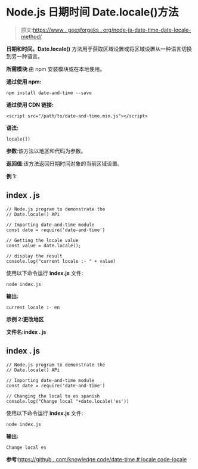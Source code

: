 # Node.js 日期时间 Date.locale()方法

> 原文:[https://www . geesforgeks . org/node-js-date-time-date-locale-method/](https://www.geeksforgeeks.org/node-js-date-and-time-date-locale-method/)

**日期和时间。Date.locale()** 方法用于获取区域设置或将区域设置从一种语言切换到另一种语言。

**所需模块**:由 npm 安装模块或在本地使用。

**通过使用 npm:**

```
npm install date-and-time --save
```

**通过使用 CDN 链接:**

```
<script src="/path/to/date-and-time.min.js"></script>
```

**语法:**

```
locale(])
```

**参数**:该方法以地区和代码为参数。

**返回值**:该方法返回日期时间对象的当前区域设置。

**例 1:**

## index . js

```
// Node.js program to demonstrate the  
// Date.locale() APi

// Importing date-and-time module
const date = require('date-and-time')

// Getting the locale value
const value = date.locale();

// display the result
console.log("current locale :- " + value)
```

使用以下命令运行 **index.js** 文件:

```
node index.js
```

**输出:**

```
current locale :- en
```

**示例 2:更改地区**

**文件名:index . js**

## index . js

```
// Node.js program to demonstrate the  
// Date.locale() APi

// Importing date-and-time module
const date = require('date-and-time')

// Changing the local to es spanish
console.log("Change local "+date.locale('es'))
```

使用以下命令运行 **index.js** 文件:

```
node index.js
```

**输出:**

```
Change local es
```

**参考**:[https://github . com/knowledge code/date-time # locale code-locale](https://github.com/knowledgecode/date-and-time#localecode-locale)